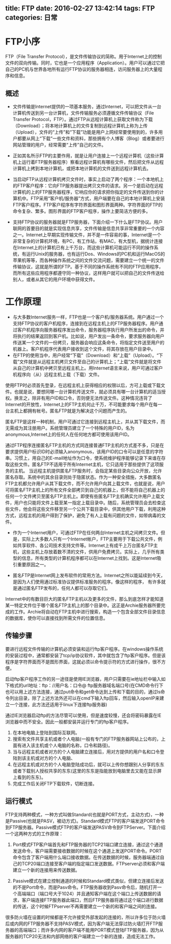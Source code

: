 title: FTP
date: 2016-02-27 13:42:14
tags: FTP
categories: 日常  
---

# FTP小序 #
FTP（File Transfer Protocol），是文件传输协议的简称。用于Internet上的控制文件的双向传输。同时，它也是一个应用程序（Application）。用户可以通过它把自己的PC机与世界各地所有运行FTP协议的服务器相连，访问服务器上的大量程序和信息。

## 概述 ##

- 文件传输是Internet提供的一项基本服务，通过Internet，可以把文件从一台计算机传送到另一台计算机，文件传输服务必须遵循文件传输协议（File Transfer Protocol，FTP）。通过FTP从远程计算机上获取文件称为下载（Download）；将本地计算机上的文件复制到远程计算机上称为上传（Upload），文件的“上传”和“下载”功能是用户上网经常要使用到的，许多用户都要从网上“下载”一些文件和资料，那些拥有个人博客（Blog）或者要进行网站管理的用户，经常需要“上传”自己的文件。

<!--more-->

- 正如其名所示FTP的主要作用，就是让用户连接上一个远程计算机（这些计算机上运行着FTP服务器程序）察看远程计算机有哪些文件，然后把文件从远程计算机上拷到本地计算机，或把本地计算机的文件送到远程计算机去。
 
- 当启动FTP从远程计算机拷贝文件时，事实上启动了两个程序：一个本地机上的FTP客户程序：它向FTP服务器提出拷贝文件的请求。另一个是启动在远程计算机的上的FTP服务器程序，它响应你的请求把你指定的文件传送到你的计算机中。FTP采用“客户机/服务器”方式，用户端要在自己的本地计算机上安装FTP客户程序。FTP客户程序有字符界面和图形界面两种。字符界面的FTP的命令复杂、繁多。图形界面的FTP客户程序，操作上要简洁方便的多。

- 支持FTP协议的服务器就是FTP服务器，下面介绍一下什么是FTP协议。用户联网的首要目的就是实现信息共享，文件传输是信息共享非常重要的一个内容之一。Internet上早期实现传输文件，并不是一件容易的事，Internet是一个非常复杂的计算机环境，有PC，有工作站，有MAC，有大型机，据统计连接在Internet上的计算机已有上千万台，而这些计算机可能运行不同的操作系统，有运行Unix的服务器，也有运行Dos、Windows的PC机和运行MacOS的苹果机等等，而各种操作系统之间的文件交流问题，需要建立一个统一的文件传输协议，这就是所谓的FTP。基于不同的操作系统有不同的FTP应用程序，而所有这些应用程序都遵守同一种协议，这样用户就可以把自己的文件传送给别人，或者从其它的用户环境中获得文件。

# 工作原理 #

- 与大多数Internet服务一样，FTP也是一个客户机/服务器系统。用户通过一个支持FTP协议的客户机程序，连接到在远程主机上的FTP服务器程序。用户通过客户机程序向服务器程序发出命令，服务器程序执行用户所发出的命令，并将执行的结果返回到客户机。比如说，用户发出一条命令，要求服务器向用户传送某一个文件的一份拷贝，服务器会响应这条命令，将指定文件送至用户的机器上。客户机程序代表用户接收到这个文件，将其存放在用户目录中。
- 在FTP的使用当中，用户经常“下载”（Download）和“上载”（Upload）。“下载”文件就是从远程主机拷贝文件至自己的计算机上；“上载”文件就是将文件从自己的计算机中拷贝至远程主机上。用Internet语言来说，用户可通过客户机程序向（从）远程主机上载（下载）文件。    

使用FTP时必须首先登录，在远程主机上获得相应的权限以后，方可上载或下载文件。也就是说，要想同哪一台计算机传送文件，就必须具有哪一台计算机的适当授权。换言之，除非有用户ID和口令，否则便无法传送文件。这种情况违背了Internet的开放性，Internet上的FTP主机何止千万，不可能要求每个用户在每一台主机上都拥有帐号。匿名FTP就是为解决这个问题而产生的。    

匿名FTP是这样一种机制，用户可通过它连接到远程主机上，并从其下载文件，而无需成为其注册用户。系统管理员建立了一个特殊的用户ID，名为anonymous,Internet上的任何人在任何地方都可使用该用户ID。    

通过FTP程序连接匿名FTP主机的方式同连接普通FTP主机的方式差不多，只是在要求提供用户标识ID时必须输入anonymous，该用户ID的口令可以是任意的字符串。习惯上，用自己的E-mail地址作为口令，使系统维护程序能够记录下来谁在存取这些文件。匿名FTP不适用于所有Internet主机，它只适用于那些提供了这项服务的主机。
当远程主机提供匿名FTP服务时，会指定某些目录向公众开放，允许匿名存取。系统中的其余目录则处于隐匿状态。作为一种安全措施，大多数匿名FTP主机都允许用户从其下载文件，而不允许用户向其上载文件，也就是说，用户可将匿名FTP主机上的所有文件全部拷贝到自己的机器上，但不能将自己机器上的任何一个文件拷贝至匿名FTP主机上。即使有些匿名FTP主机确实允许用户上载文件，用户也只能将文件上载至某一指定上载目录中。随后，系统管理员会去检查这些文件，他会将这些文件移至另一个公共下载目录中，供其他用户下载，利用这种方式，远程主机的用户得到了保护，避免了有人上载有问题的文件，如带病毒的文件。

- 作为一个Internet用户，可通过FTP在任何两台Internet主机之间拷贝文件。但是，实际上大多数人只有一个Internet帐户，FTP主要用于下载公共文件，例如共享软件、各公司技术支持文件等。Internet上有成千上万台匿名FTP主机，这些主机上存放着数不清的文件，供用户免费拷贝。实际上，几乎所有类型的信息，所有类型的计算机程序都可以在Internet上找到。这是Internet吸引重要原因之一。

- 匿名FTP是Internet网上发布软件的常用方法。Internet之所以能延续到今天，是因为人们使用通过标准协议提供标准服务的程序。像这样的程序，
有许多就是通过匿名FTP发布的，任何人都可以存取它们。

Internet中的有数目巨大的匿名FTP主机以及更多的文件，那么到底怎样才能知道某一特定文件位于哪个匿名FTP主机上的那个目录中。这正是Archie服务器所要完成的工作。Archie将自动在FTP主机中进行搜索，构造一个包含全部文件目录信息的数据库，使你可以直接找到所需文件的位置信息。


## 传输步骤 ##

要进行远程文件传输的计算机必须安装和运行ftp客户程序。在windows操作系统的安装过程中，通常都安装了tcp/ip协议软件，其中就包含了ftp客户程序。但是该程序是字符界面而不是图形界面，这就必须以命令提示符的方式进行操作，很不方便。    

启动ftp客户程序工作的另一途径是使用IE浏览器，用户只需要在ie地址栏中输入如下格式的url地址：ftp：//用户名：口令@ ftp服务器域名端口号(在CMD命令行下也可以用上述方法连接，通过put命令和get命令达到上传和下载的目的，通过ls命令列出目录，除了上述方法外还可以在cmd下输入ftp回车，然后输入openIP来建立一个连接，此方法还适用于linux下连接ftp服务器)    

通过IE浏览器启动ftp的方法尽管可以使用，但是速度较慢，还会将密码暴露在IE浏览器中而不安全。因此一般都安装并运行专门的ftp客户程序。    

1. 在本地电脑上登陆到国际互联网。
2. 搜索有文件共享主机或者个人电脑(一般有专门的FTP服务器网站上公布的，上面有进入该主机或个人电脑的名称，口令和路径)。
3. 当与远程主机或者对方的个人电脑建立连接后，用对方提供的用户名和口令登陆到该主机或对方的个人电脑、
4. 在远程主机或对方的个人电脑登陆成功后，就可以上传你想跟别人分享的东东或者下载别人授权共享的东东(这里的东东是指能放到电脑里去又能在显示屏上看到的东东)。
5. 完成工作后关闭FTP下载软件，切断连接。


## 运行模式 ##

FTP支持两种模式，一种方式叫做Standard(也就是PORT方式，主动方式)，一种是Passive(也就是PASV，被动方式)。Standard模式FTP的客户端发送PORT命令到FTP服务器。Passive模式FTP的客户端发送PASV命令到FTPServer。下面介绍一个这两种方式的工作原理：    

1. Port模式FTP客户端首先和FTP服务器的TCP21端口建立连接，通过这个通道发送命令，客户端需要接收数据的时候在这个通道上发送PORT命令。PORT命令包含了客户端用什么端口接收数据。在传送数据的时候，服务器端通过自己的TCP20端口连接至客户端的指定端口发送数据。FTPserver必须和客户端建立一个新的连接用来传送数据。

2. Passive模式在建立控制通道的时候和Standard模式类似，但建立连接后发送的不是Port命令，而是Pasv命令。FTP服务器收到Pasv命令后，随机打开一个高端端口（端口号大于1024）并且通知客户端在这个端口上传送数据的请求，客户端连接FTP服务器此端口，然后FTP服务器将通过这个端口进行数据的传送，这个时候FTPserver不再需要建立一个新的和客户端之间的连接。

很多防火墙在设置的时候都是不允许接受外部发起的连接的，所以许多位于防火墙后或内网的FTP服务器不支持PASV模式，因为客户端无法穿过防火墙打开FTP服务器的高端端口；而许多内网的客户端不能用PORT模式登陆FTP服务器，因为从服务器的TCP20无法和内部网络的客户端建立一个新的连接，造成无法工作。